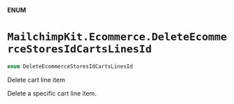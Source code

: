 **ENUM**

# `MailchimpKit.Ecommerce.DeleteEcommerceStoresIdCartsLinesId`

```swift
enum DeleteEcommerceStoresIdCartsLinesId
```

Delete cart line item

Delete a specific cart line item.
